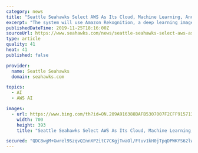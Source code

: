 ```yaml
---
category: news
title: "Seattle Seahawks Select AWS As Its Cloud, Machine Learning, And Artificial Intelligence Provider"
excerpt: "The system will use Amazon Rekognition, a deep learning image and video analysis service, to identify and track players, and give the organization a better understanding of their opponents’ defensive and offensive strategies. Using Amazon SageMaker, a fully managed service to build, train, and deploy ML models, the Seahawks can analyze the ..."
publishedDateTime: 2019-11-25T18:16:00Z
sourceUrl: https://www.seahawks.com/news/seattle-seahawks-select-aws-as-its-cloud-machine-learning-and-artificial-intelli
type: article
quality: 41
heat: 41
published: false

provider:
  name: Seattle Seahawks
  domain: seahawks.com

topics:
  - AI
  - AWS AI

images:
  - url: https://www.bing.com/th?id=ON.209A916388BAFB5307007F2CFF915713
    width: 700
    height: 393
    title: "Seattle Seahawks Select AWS As Its Cloud, Machine Learning, And Artificial Intelligence Provider"

secured: "QDC8wgM+Gwrel9SzqvQInnXP2itC7CKgjTwaOl/Ftuv1kH0jTpqDPWKYS62lwEVulSqPhNlEvDVjk/vIllF5ALwuf4A5vcZ+3IDA56h4rPdh/rG+7rMSGjpDQ4zzdCdQnXYlxkCREdbeu+B9otOS3I8rRdfG3UvGv8oDb7tu9QiPeQih4YJuuhp7TjLzZeXEhP0IhVl/wakjZib4FBEpGoVDG4sTAcs3xDjAaEPFhasciixIa5LOtRosPuZ0b7QOjIu/1KBJ0sgX4oGnM+Zv0A==;x3W9VXN1vId0m51m+Jm41w=="
---
```


